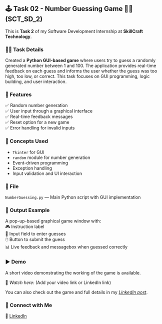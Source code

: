 ## 🕹️ Task 02 - Number Guessing Game 🎯🔢 (SCT_SD_2)

This is **Task 2** of my Software Development Internship at **SkillCraft Technology**.


### 👩‍💻 Task Details  
Created a **Python GUI-based game** where users try to guess a randomly generated number between 1 and 100. The application provides real-time feedback on each guess and informs the user whether the guess was too high, too low, or correct. This task focuses on GUI programming, logic building, and user interaction.


### 🚀 Features  
✅ Random number generation  
✅ User input through a graphical interface  
✅ Real-time feedback messages  
✅ Reset option for a new game  
✅ Error handling for invalid inputs  


### 🧠 Concepts Used  
- `Tkinter` for GUI  
- `random` module for number generation  
- Event-driven programming  
- Exception handling  
- Input validation and UI interaction


### 📁 File  
`NumberGuessing.py` — Main Python script with GUI implementation


### 📌 Output Example  
A pop-up-based graphical game window with:  
🎮 Instruction label  
🔢 Input field to enter guesses  
🖱️ Button to submit the guess  
📊 Live feedback and messagebox when guessed correctly

### ▶ Demo  
A short video demonstrating the working of the game is available.

🎥 *Watch here:* (Add your video link or LinkedIn link)

You can also check out the game and full details in my *[LinkedIn post](https://www.linkedin.com/posts/shahana-m-a-a2113031a_skillcrafttechnology-softwaredevelopment-activity-7338181984726224896-1qJt?utm_source=share&utm_medium=member_desktop&rcm=ACoAAFDSJLkB3ZmFJto10XX4UoRY3FuwvZv-mNo)*.


### 🔗 Connect with Me  
💼 [LinkedIn](https://www.linkedin.com/in/shahana-m-a-a2113031a)  
